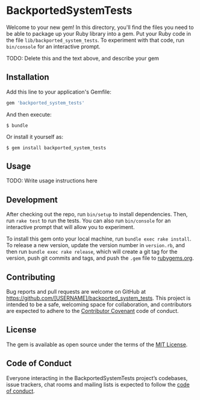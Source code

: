 # BackportedSystemTests

Welcome to your new gem! In this directory, you'll find the files you need to be able to package up your Ruby library into a gem. Put your Ruby code in the file `lib/backported_system_tests`. To experiment with that code, run `bin/console` for an interactive prompt.

TODO: Delete this and the text above, and describe your gem

## Installation

Add this line to your application's Gemfile:

```ruby
gem 'backported_system_tests'
```

And then execute:

    $ bundle

Or install it yourself as:

    $ gem install backported_system_tests

## Usage

TODO: Write usage instructions here

## Development

After checking out the repo, run `bin/setup` to install dependencies. Then, run `rake test` to run the tests. You can also run `bin/console` for an interactive prompt that will allow you to experiment.

To install this gem onto your local machine, run `bundle exec rake install`. To release a new version, update the version number in `version.rb`, and then run `bundle exec rake release`, which will create a git tag for the version, push git commits and tags, and push the `.gem` file to [rubygems.org](https://rubygems.org).

## Contributing

Bug reports and pull requests are welcome on GitHub at https://github.com/[USERNAME]/backported_system_tests. This project is intended to be a safe, welcoming space for collaboration, and contributors are expected to adhere to the [Contributor Covenant](http://contributor-covenant.org) code of conduct.

## License

The gem is available as open source under the terms of the [MIT License](https://opensource.org/licenses/MIT).

## Code of Conduct

Everyone interacting in the BackportedSystemTests project’s codebases, issue trackers, chat rooms and mailing lists is expected to follow the [code of conduct](https://github.com/[USERNAME]/backported_system_tests/blob/master/CODE_OF_CONDUCT.md).
